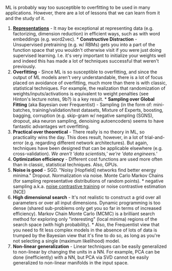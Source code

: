 ML is probably way too susceptible to overfitting to be used in many applications.  However, there are a lot of lessons that we can learn from it and the study of it.

  1. [**Representations**](https://www.tensorflow.org/versions/master/tutorials/word2vec/) - It may be exceptional at representing data (e.g. factorizing, dimension reduction) in efficient ways, such as with word embeddings (e.g. word2vec).
    * **Constructive Distraction** - Unsupervised pretraining (e.g. w/ RBMs) gets you into a part of the function space that you wouldn't otherwise visit if you were just doing supervised learning.  I.e. it's very important to initialize your weights well and indeed this has made a lot of techniques successful that weren't previously.
  2. **Overfitting** - Since ML is so susceptible to overfitting, and since the output of ML models aren't very understandable, there is a lot of focus placed on avoidance of overfitting, much more than there is with classic, statistical techniques.  For example, the realization that randomization of weights/inputs/activations is equivalent to weight penalties (see Hinton's lecture notes, 9b?) is a key result.
    * **Sampling over Global Fitting** (aka Bayesian over Frequentist) - Sampling (in the form of: mini-batches, training/validation/test datasets, Mixture of Experts, boosting, bagging, corruption (e.g. skip-gram w/ negative sampling (SGNS), dropout, aka neuron sampling, denoising autoencoders) seems to have fantastic advantages wrt overfitting.
  3. **Practical over theoretical** - There really is no theory in ML, so practicality wins the day.  This does result, however, in a lot of trial-and-error (e.g. regarding different network architectures).  But again, techniques have been designed that can be applicable elsewhere (e.g. cross-validation).  *We aren't 'data scientists,' we're 'data engineers.'*
  4. **Optimization efficiency** - Different cost functions are used more often than in classic, statistical techniques.  Also, GPUs.
  5. **Noise is good** - SGD.  "Noisy [Hopfield] networks find better energy minima."  Dropout.  Normalization via noise.  Monte Carlo Markov Chains (for sampling representative distributions of random points).
    * negative sampling a.k.a. [noise contrastive training](https://www.tensorflow.org/versions/master/tutorials/word2vec/) or noise contrastive estimation (NCE)
  6. **High dimensional search** - It's not realistic to construct a grid over all parameters or over all input dimensions.  Dynamic programming is too dense (shared sub-problems only get you so far in terms of increased efficiency).  Markov Chain Monte Carlo (MCMC) is a brilliant search method for exploring only "interesting" (local minima) regions of the search space (with high probability).
    * Also, the Frequentist view that you need to fit less complex models in the absence of lots of data is trumped by the Bayesian view that it's fine to do so, as long as you're not selecting a single (maximum likelihood) model.
  7. **Non-linear generalization** - Linear techniques can be easily generalized to non-linear by changing the units in a NN.  For example, PCA can be done (inefficiently) with a NN, but PCA via SVD cannot be easily generalized to non-linear manifolds in the input space.